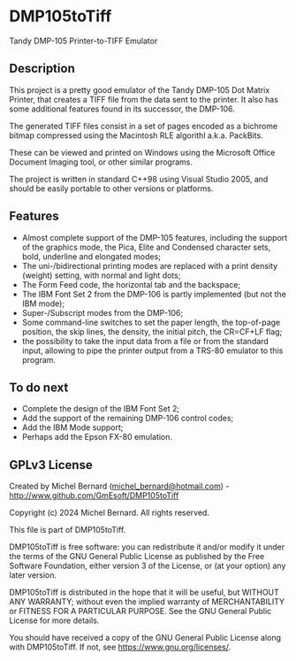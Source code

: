 DMP105toTiff
============

Tandy DMP-105 Printer-to-TIFF Emulator


Description
-----------

This project is a pretty good emulator of the Tandy DMP-105 Dot Matrix Printer, that creates a TIFF file from the data sent to the printer. 
It also has some additional features found in its successor, the DMP-106.

The generated TIFF files consist in a set of pages encoded as a bichrome bitmap compressed using the Macintosh RLE algorithl a.k.a. PackBits.

These can be viewed and printed on Windows using the Microsoft Office Document Imaging tool, or other similar programs.

The project is written in standard C++98 using Visual Studio 2005, and should be easily portable to other versions or platforms.


Features
--------

- Almost complete support of the DMP-105 features, including the support of the graphics mode, the Pica, Elite and Condensed character sets,
bold, underline and elongated modes;
- The uni-/bidirectional printing modes are replaced with a print density (weight) setting, with normal and light dots;
- The Form Feed code, the horizontal tab and the backspace;
- The IBM Font Set 2 from the DMP-106 is partly implemented (but not the IBM mode);
- Super-/Subscript modes from the DMP-106;
- Some command-line switches to set the paper length, the top-of-page position, the skip lines, the density, the initial pitch, the CR=CF+LF flag;
- the possibility to take the input data from a file or from the standard input, allowing to pipe the printer output from a TRS-80 emulator to this program.


To do next
----------

 - Complete the design of the IBM Font Set 2;
 - Add the support of the  remaining DMP-106 control codes;
 - Add the IBM Mode support;
 - Perhaps add the Epson FX-80 emulation.


GPLv3 License
-------------

Created by Michel Bernard (michel_bernard@hotmail.com) -
<http://www.github.com/GmEsoft/DMP105toTiff>

Copyright (c) 2024 Michel Bernard. All rights reserved.

This file is part of DMP105toTiff.

DMP105toTiff is free software: you can redistribute it and/or modify
it under the terms of the GNU General Public License as published by
the Free Software Foundation, either version 3 of the License, or
(at your option) any later version.

DMP105toTiff is distributed in the hope that it will be useful,
but WITHOUT ANY WARRANTY; without even the implied warranty of
MERCHANTABILITY or FITNESS FOR A PARTICULAR PURPOSE.  See the
GNU General Public License for more details.

You should have received a copy of the GNU General Public License
along with DMP105toTiff.  If not, see <https://www.gnu.org/licenses/>.
